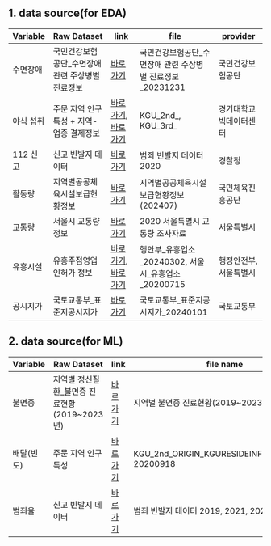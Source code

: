 
## 1. data source(for EDA)
| Variable  | Raw Dataset   | link |  file | provider  |
| ------ | ----------- | ------------ | --------------- | ------------ |
| 수면장애| 국민건강보험공단\_수면장애 관련 주상병별 진료정보 | [바로가기](https://www.data.go.kr/data/15124322/fileData.do)  | 국민건강보험공단\_수면장애 관련 주상병별 진료정보\_20231231    | 국민건강보험공단  |
| 야식 섭취| 주문 지역 인구 특성 + 지역-업종 결제정보 | [바로가기](https://bdp.kt.co.kr/invoke/SOKBP2603/?goodsCode=KGUPOPLTNINFO), [바로가기](https://bdp.kt.co.kr/invoke/SOKBP2603/?goodsCode=KGUDSTNORDER) | KGU\_2nd\_, KGU\_3rd\_    | 경기대학교 빅데이터센터 |
| 112 신고 | 신고 빈발지 데이터  | [바로가기](https://www.bigdata-policing.kr/product/view?product_id=PRDT_500)   | 범죄 빈발지 데이터 2020  | 경찰청  |
| 활동량 | 지역별공공체육시설보급현황정보  | [바로가기](https://www.bigdata-culture.kr/bigdata/user/data_market/detail.do?id=67f6b0e0-2594-11eb-af9a-4b03f0a582d6)  | 지역별공공체육시설보급현황정보(202407)   | 국민체육진흥공단  |
| 교통량 | 서울시 교통량 정보   | [바로가기](http://data.seoul.go.kr/dataList/OA-15064/F/1/datasetView.do)   | 2020 서울특별시 교통량 조사자료 | 서울특별시  |
| 유흥시설 | 유흥주점영업 인허가 정보 | [바로가기](https://www.data.go.kr/data/15045018/fileData.do), [바로가기](http://data.seoul.go.kr/dataList/OA-16090/S/1/datasetView.do)   | 행안부\_유흥업소\_20240302, 서울시\_유흥업소\_20200715 | 행정안전부, 서울특별시 |
| 공시지가 | 국토교통부\_표준지공시지가  | [바로가기](https://www.data.go.kr/data/15004246/fileData.do) | 국토교통부\_표준지공시지가\_20240101  | 국토교통부|

## 2. data source(for ML)

| Variable   | Raw Dataset                      | link | file name                                             | provider                         |
|------------|----------------------------------|------|------------------------------------------------------|----------------------------------|
| 불면증     | 지역별 정신질환_불면증 진료현황(2019~2023년) | [바로가기](https://opendata.hira.or.kr/op/opb/selectRfrm.do?sno=13501) | 지역별 불면증 진료현황(2019~2023)                    | 보건의료빅데이터개방시스템     |
| 배달(빈도) | 주문 지역 인구 특성               | [바로가기](https://bdp.kt.co.kr/invoke/SOKBP2603/?goodsCode=KGUPOPLTNINFO) | KGU_2nd_ORIGIN_KGURESIDEINFO_20211013, 20200918     | 경기대학교 빅데이터센터        |
| 범죄율     | 신고 빈발지 데이터                 | [바로가기](https://www.bigdata-policing.kr/product/view?product_id=PRDT_500) | 범죄 빈발지 데이터 2019, 2021, 2022, 2023           | 경찰청                          |
